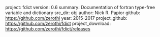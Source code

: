 project: fdict
version: 0.6
summary: Documentation of fortran type-free variable and dictionary
src_dir: obj
author: Nick R. Papior
github: https://github.com/zerothi
year: 2015-2017
project_github: https://github.com/zerothi/fdict
project_download: https://github.com/zerothi/fdict/releases
